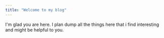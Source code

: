 ```yaml
---
title: "Welcome to my blog"
---
```


I'm glad you are here. I plan dump all the things here that i find interesting and might be helpful to you.
